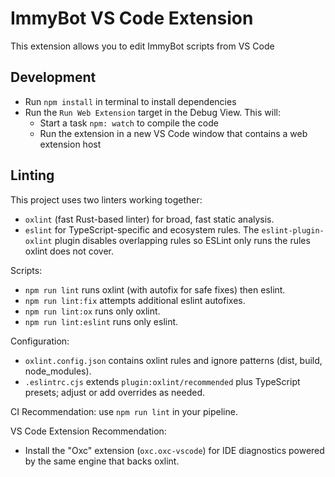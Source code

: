 # ImmyBot VS Code Extension

This extension allows you to edit ImmyBot scripts from VS Code

## Development

- Run `npm install` in terminal to install dependencies
- Run the `Run Web Extension` target in the Debug View. This will:
  - Start a task `npm: watch` to compile the code
  - Run the extension in a new VS Code window that contains a web extension host

## Linting

This project uses two linters working together:

- `oxlint` (fast Rust-based linter) for broad, fast static analysis.
- `eslint` for TypeScript-specific and ecosystem rules. The `eslint-plugin-oxlint` plugin disables overlapping rules so ESLint only runs the rules oxlint does not cover.

Scripts:

- `npm run lint` runs oxlint (with autofix for safe fixes) then eslint.
- `npm run lint:fix` attempts additional eslint autofixes.
- `npm run lint:ox` runs only oxlint.
- `npm run lint:eslint` runs only eslint.

Configuration:

- `oxlint.config.json` contains oxlint rules and ignore patterns (dist, build, node_modules).
- `.eslintrc.cjs` extends `plugin:oxlint/recommended` plus TypeScript presets; adjust or add overrides as needed.

CI Recommendation: use `npm run lint` in your pipeline.

VS Code Extension Recommendation:

- Install the "Oxc" extension (`oxc.oxc-vscode`) for IDE diagnostics powered by the same engine that backs oxlint.
